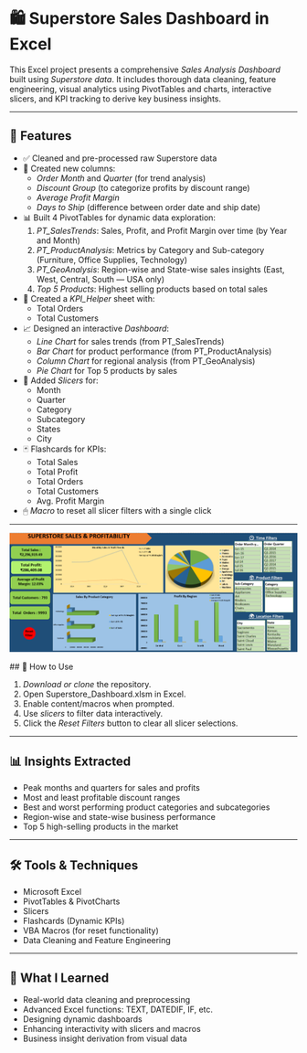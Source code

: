# 🛍 Superstore Sales Dashboard in Excel

This Excel project presents a comprehensive *Sales Analysis Dashboard* built using *Superstore data*. It includes thorough data cleaning, feature engineering, visual analytics using PivotTables and charts, interactive slicers, and KPI tracking to derive key business insights.

---

## 📌 Features

- ✅ Cleaned and pre-processed raw Superstore data
- 🧮 Created new columns:
  - *Order Month* and *Quarter* (for trend analysis)
  - *Discount Group* (to categorize profits by discount range)
  - *Average Profit Margin*
  - *Days to Ship* (difference between order date and ship date)
- 📊 Built 4 PivotTables for dynamic data exploration:
  1. *PT_SalesTrends*: Sales, Profit, and Profit Margin over time (by Year and Month)
  2. *PT_ProductAnalysis*: Metrics by Category and Sub-category (Furniture, Office Supplies, Technology)
  3. *PT_GeoAnalysis*: Region-wise and State-wise sales insights (East, West, Central, South — USA only)
  4. *Top 5 Products*: Highest selling products based on total sales
- 📌 Created a *KPI_Helper* sheet with:
  - Total Orders
  - Total Customers
- 📈 Designed an interactive *Dashboard*:
  - *Line Chart* for sales trends (from PT_SalesTrends)
  - *Bar Chart* for product performance (from PT_ProductAnalysis)
  - *Column Chart* for regional analysis (from PT_GeoAnalysis)
  - *Pie Chart* for Top 5 products by sales
- 🧩 Added *Slicers* for:
  - Month
  - Quarter
  - Category
  - Subcategory
  - States
  - City
- 🃏 Flashcards for KPIs:
  - Total Sales
  - Total Profit
  - Total Orders
  - Total Customers
  - Avg. Profit Margin
- 🖱 *Macro* to reset all slicer filters with a single click

---
<p align="center">
  <img src="https://github.com/AniketGanguli/Superstore-Sales-Insights-Dashboard/blob/main/Dashboard.png?raw=true?raw=true" width="800"/>
</p>
## 🚀 How to Use

1. *Download or clone* the repository.
2. Open Superstore_Dashboard.xlsm in Excel.
3. Enable content/macros when prompted.
4. Use *slicers* to filter data interactively.
5. Click the *Reset Filters* button to clear all slicer selections.

---

## 📊 Insights Extracted

- Peak months and quarters for sales and profits
- Most and least profitable discount ranges
- Best and worst performing product categories and subcategories
- Region-wise and state-wise business performance
- Top 5 high-selling products in the market

---

## 🛠 Tools & Techniques

- Microsoft Excel
- PivotTables & PivotCharts
- Slicers
- Flashcards (Dynamic KPIs)
- VBA Macros (for reset functionality)
- Data Cleaning and Feature Engineering

---

## 🧠 What I Learned

- Real-world data cleaning and preprocessing
- Advanced Excel functions: TEXT, DATEDIF, IF, etc.
- Designing dynamic dashboards
- Enhancing interactivity with slicers and macros
- Business insight derivation from visual data
